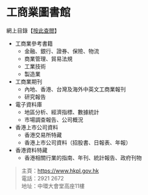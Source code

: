 # 工商業圖書館

網上目錄【[按此查閲](https://www.hkpl.gov.hk/tc/reference/special/bil.html "工商業圖書館")】

- 工商業參考書籍
  - 金融、銀行、證券、保險、物流
  - 商業管理、貿易法規
  - 工業技術
  - 製造業
- 工商業期刊
  - 內地、香港、台灣及海外中英文工商業報刊
  - 研究報告
- 電子資料庫
  - 地區分析、經濟指標、數據統計
  - 市場調查報告、公司概況
- 香港上市公司資料
  - 香港交易所特藏
  - 香港上市公司資料（招股書、日報表、年報）
- 香港資料特藏
  - 香港相關行業的指南、年刊、統計報告、政府刊物

> 主頁：<https://www.hkpl.gov.hk>  
> 電話：2921 2672  
> 地址：中環大會堂高座11樓
